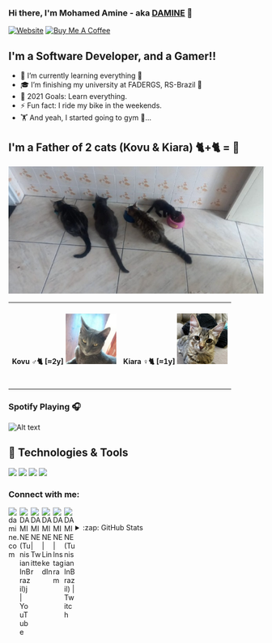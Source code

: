 ### Hi there, I'm Mohamed Amine - aka [DAMINE][website] 👋

[![Website](https://img.shields.io/website?label=damine.tn&style=for-the-badge&url=https://damine.tn)](https://damine.tn) <a href="https://www.buymeacoffee.com/damine" target="_blank"><img width="150px" height="40px" src="https://cdn.buymeacoffee.com/buttons/v2/default-red.png" alt="Buy Me A Coffee" /></a>

## I'm a Software Developer, and a Gamer!!

- 🌱 I’m currently learning everything 🤣
- 🎓 I’m finishing my university at FADERGS, RS-Brazil 💪
- 🥅 2021 Goals: Learn everything.
- ⚡ Fun fact: I ride my bike in the weekends.
- 🏋️ And yeah, I started going to gym 😬...


## I'm a Father of 2 cats (Kovu & Kiara) 🐈+🐈 = 🤯

<img src="https://raw.githubusercontent.com/daminebenq/daminebenq/master/imgs/cats_github.jpeg" width="854px;" alt="MY BABIES"/>
<table style="border: none;">
  <tr>
    <td align="center">
      <h4>Kovu ♂🐈 [≈2y]
        <img src="https://raw.githubusercontent.com/daminebenq/daminebenq/master/imgs/kovu_github.jpeg" width="100px;" alt="Kovu"/>
      </h4>
      <br />
    </td>
    <!--<td align="center">
      <h4>Nala ♀️🐈 [≈1y8m]
        <img src="https://raw.githubusercontent.com/daminebenq/daminebenq/master/imgs/nala_github.jpeg" width="100px;" alt="Nala"/>
      </h4>
      <br />
    </td> -->
    <td align="center">
      <h4>Kiara ♀️🐈 [≈1y]
        <img src="https://raw.githubusercontent.com/daminebenq/daminebenq/master/imgs/kiara_github.jpeg" width="100px;" alt="Kiara"/>
      </h4>
      <br />
    </td>
    <!--<td align="center">
      <h4>Dwala ♀️🐈 [≈6m]
        <img src="https://raw.githubusercontent.com/daminebenq/daminebenq/master/imgs/dwala_github.jpeg" width="100px;" alt="Dwala"/>
      </h4>
      <br />
    </td>
    <td align="center">
      <h4>Black ♂🐕 [≈4m]
        <img src="https://user-images.githubusercontent.com/5144311/117874919-f8cd7980-b277-11eb-9659-d6f67d2048f9.png" width="100px;" alt="Black"/>
      </h4>
      <br />
    </td>-->
  </tr>
</table>

### Spotify Playing 🎧

![Alt text](https://spotify-recently-played-readme.vercel.app/api?user=tl90kbd8txx11xwbdblqu1t1i)

## 🔧 Technologies & Tools
![](https://img.shields.io/badge/OS-Linux-informational?style=flat&logo=linux&logoColor=white&color=2bbc8a)
![](https://img.shields.io/badge/Code-JavaScript-informational?style=flat&logo=javascript&logoColor=white&color=2bbc8a)
![](https://img.shields.io/badge/Shell-Bash-informational?style=flat&logo=gnu-bash&logoColor=white&color=2bbc8a)
![](https://img.shields.io/badge/Tools-Docker-informational?style=flat&logo=docker&logoColor=white&color=2bbc8a)

### Connect with me:

[<img align="left" alt="damine.com" width="22px" src="https://icons.iconarchive.com/icons/treetog/junior/128/earth-icon.png" />][website]
[<img align="left" alt="DAMINE (TunisianInBrazil)j | YouTube" width="22px" src="https://icons.iconarchive.com/icons/dakirby309/simply-styled/128/YouTube-icon.png" />][youtube]
[<img align="left" alt="DAMINE | Twitter" width="22px" src="https://icons.iconarchive.com/icons/bokehlicia/pacifica/128/twitter-icon.png" />][twitter]
[<img align="left" alt="DAMINE | LinkedIn" width="22px" src="https://icons.iconarchive.com/icons/limav/flat-gradient-social/128/Linkedin-icon.png" />][linkedin]
[<img align="left" alt="DAMINE | Instagram" width="22px" src="https://www.iconninja.com/files/268/699/635/instagram-icon.png" />][instagram]
[<img align="left" alt="DAMINE (TunisianInBrazil) | Twitch" width="22px" src="https://icons.iconarchive.com/icons/papirus-team/papirus-apps/128/gnome-twitch-icon.png" />][twitch]
<br />

<details>
  <summary>:zap: GitHub Stats</summary>

  <a href="https://github.com/daminebenq/daminebenq">
    <img align="center" src="https://github-readme-stats.vercel.app/api/top-langs/?username=daminebenq&title_color=ffffff&text_color=c9cacc&icon_color=2bbc8a&bg_color=1d1f21" />
  </a>
  <a href="https://github.com/daminebenq/daminebenq">
    <img align="center" src="https://github-readme-stats.vercel.app/api?username=daminebenq&show_icons=true&line_height=27&count_private=true&title_color=ffffff&text_color=c9cacc&icon_color=2bbc8a&bg_color=1d1f21" alt="daminebenq's GitHub Stats" />
  </a>

</details>

[website]: https://damine.tn
[linkedin]: https://linkedin.com/in/damine-bens
[facebook]: https://facebook.com/damine.wtf
[instagram]: https://instagram.com/damine.js
[twitch]: https://twitch.com/tunisianinbrazil
[youtube]: https://youtube.com/tunisianinbrazil
[twitter]: https://twitter.com/daminebenz
